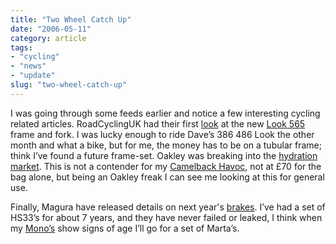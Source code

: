 ```yaml
---
title: "Two Wheel Catch Up"
date: "2006-05-11"
category: article
tags:
- "cycling"
- "news"
- "update"
slug: "two-wheel-catch-up"
---
```


I was going through some feeds earlier and notice a few interesting cycling related articles.
RoadCyclingUK had their first [look](https://www.roadcyclinguk.com/news/article.asp?UAN=1291&v=1) at the new [Look 565](https://static.flickr.com/45/144526262_8d94415fde_o.jpg) frame and fork. I was lucky enough to ride Dave’s 386 486 Look the other month and what a bike, but for me, the money has to be on a tubular frame; think I’ve found a future frame-set. Oakley was breaking into the [hydration market](https://www.bikemagic.com/news/article.asp?UAN=4797&v=1). This is not a contender for my [Camelback Havoc](https://adamchamberlin.info/2005/04/just-like-a-camel/), not at £70 for the bag alone, but being an Oakley freak I can see me looking at this for general use.

Finally, Magura have released details on next year's [brakes](https://www.bikemagic.com/news/article.asp?UAN=4791&v=1). I’ve had a set of HS33’s for about 7 years, and they have never failed or leaked, I think when my [Mono’s](https://static.flickr.com/22/27841563_ab2c280fad.jpg) show signs of age I’ll go for a set of Marta’s.
